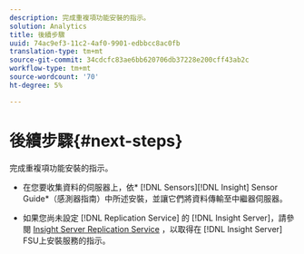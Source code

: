 ```yaml
---
description: 完成重複項功能安裝的指示。
solution: Analytics
title: 後續步驟
uuid: 74ac9ef3-11c2-4af0-9901-edbbcc8ac0fb
translation-type: tm+mt
source-git-commit: 34cdcfc83ae6bb620706db37228e200cff43ab2c
workflow-type: tm+mt
source-wordcount: '70'
ht-degree: 5%

---
```



# 後續步驟{#next-steps}

完成重複項功能安裝的指示。

* 在您要收集資料的伺服器上，依* [!DNL Sensors][!DNL Insight] Sensor Guide*（感測器指南）中所述安裝，並讓它們將資料傳輸至中繼器伺服器。

* 如果您尚未設定 [!DNL Replication Service] 的 [!DNL Insight Server]，請參閱 [Insight Server Replication Service](../../../../home/c-inst-svr/c-ins-svr-rep-svc/c-ins-svr-rep-svc.md#concept-926e654e80d943a0b6ac44a82a510d92) ，以取得在 [!DNL Insight Server] FSU上安裝服務的指示。

